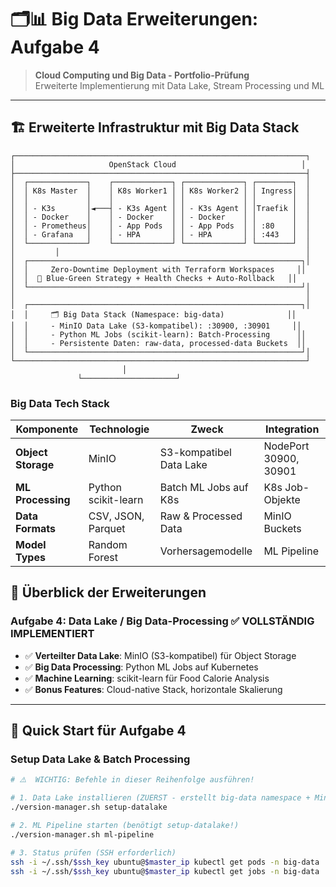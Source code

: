 # 🗂️📊 Big Data Erweiterungen: Aufgabe 4

> **Cloud Computing und Big Data - Portfolio-Prüfung**  
> Erweiterte Implementierung mit Data Lake, Stream Processing und ML

---

## 🏗️ **Erweiterte Infrastruktur mit Big Data Stack**

```
┌─────────────────────────────────────────────────────────────────┐
│                     OpenStack Cloud                            │
├─────────────────────────────────────────────────────────────────┤
│  ┌─────────────┐    ┌─────────────┐ ┌─────────────┐ ┌────────┐  │
│  │ K8s Master  │    │ K8s Worker1 │ │ K8s Worker2 │ │ Ingress│  │
│  │             │    │             │ │             │ │        │  │
│  │ - K3s       │◄───┤ - K3s Agent │ │ - K3s Agent │ │Traefik │  │
│  │ - Docker    │    │ - Docker    │ │ - Docker    │ │        │  │
│  │ - Prometheus│    │ - App Pods  │ │ - App Pods  │ │ :80    │  │
│  │ - Grafana   │    │ - HPA       │ │ - HPA       │ │ :443   │  │
│  └─────────────┘    └─────────────┘ └─────────────┘ └────────┘  │
│         │                                                       │
│  ┌─────────────────────────────────────────────────────────────┐│
│  │     Zero-Downtime Deployment with Terraform Workspaces     ││
│  │  🔄 Blue-Green Strategy + Health Checks + Auto-Rollback   ││
│  └─────────────────────────────────────────────────────────────┘│
│                                                                 │
│  ┌─────────────────────────────────────────────────────────────┐│
│  │     🗂️ Big Data Stack (Namespace: big-data)              ││
│  │     - MinIO Data Lake (S3-kompatibel): :30900, :30901     ││
│  │     - Python ML Jobs (scikit-learn): Batch-Processing      ││
│  │     - Persistente Daten: raw-data, processed-data Buckets  ││
│  └─────────────────────────────────────────────────────────────┘│
└─────────────────────────────────────────────────────────────────┘
                         │
               └─────────────────────┘
```

### **Big Data Tech Stack**

| Komponente | Technologie | Zweck | Integration |
|------------|-------------|-------|------------|
| **Object Storage** | MinIO | S3-kompatibel Data Lake | NodePort 30900, 30901 |
| **ML Processing** | Python scikit-learn | Batch ML Jobs auf K8s | K8s Job-Objekte |
| **Data Formats** | CSV, JSON, Parquet | Raw & Processed Data | MinIO Buckets |
| **Model Types** | Random Forest | Vorhersagemodelle | ML Pipeline |

## 🎯 **Überblick der Erweiterungen**

### **Aufgabe 4: Data Lake / Big Data-Processing** ✅ **VOLLSTÄNDIG IMPLEMENTIERT**
- ✅ **Verteilter Data Lake**: MinIO (S3-kompatibel) für Object Storage
- ✅ **Big Data Processing**: Python ML Jobs auf Kubernetes
- ✅ **Machine Learning**: scikit-learn für Food Calorie Analysis
- ✅ **Bonus Features**: Cloud-native Stack, horizontale Skalierung

---

## 🚀 **Quick Start für Aufgabe 4**

### **Setup Data Lake & Batch Processing**
```bash
# ⚠️  WICHTIG: Befehle in dieser Reihenfolge ausführen!

# 1. Data Lake installieren (ZUERST - erstellt big-data namespace + MinIO)
./version-manager.sh setup-datalake

# 2. ML Pipeline starten (benötigt setup-datalake!) 
./version-manager.sh ml-pipeline

# 3. Status prüfen (SSH erforderlich)
ssh -i ~/.ssh/$ssh_key ubuntu@$master_ip kubectl get pods -n big-data
ssh -i ~/.ssh/$ssh_key ubuntu@$master_ip kubectl get jobs -n big-data
```